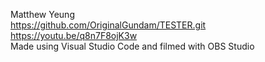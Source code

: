 Matthew Yeung\
https://github.com/OriginalGundam/TESTER.git \
https://youtu.be/q8n7F8ojK3w \
Made using Visual Studio Code and filmed with OBS Studio

